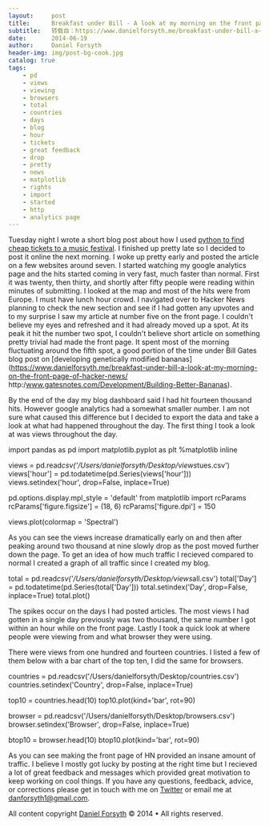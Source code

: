 ```yaml
---
layout:     post
title:      Breakfast under Bill - A look at my morning on the front page of Hacker News
subtitle:   转载自：https://www.danielforsyth.me/breakfast-under-bill-a-look-at-my-morning-on-the-front-page-of-hacker-news/
date:       2014-06-19
author:     Daniel Forsyth
header-img: img/post-bg-cook.jpg
catalog: true
tags:
    - pd
    - views
    - viewing
    - browsers
    - total
    - countries
    - days
    - blog
    - hour
    - tickets
    - great feedback
    - drop
    - pretty
    - news
    - matplotlib
    - rights
    - import
    - started
    - http
    - analytics page
---
```


Tuesday night I wrote a short blog post about how I used [python to find cheap tickets to a music festival](http://www.danielforsyth.me/finding-the-best-ticket-price-simple-web-scraping-with-python). I finished up pretty late so I decided to post it online the next morning. I woke up pretty early and posted the article on a few websites around seven. I started watching my google analytics page and the hits started coming in very fast, much faster than normal. First it was twenty, then thirty, and shortly after fifty people were reading within minutes of submitting. I looked at the map and most of the hits were from Europe. I must have lunch hour crowd. I navigated over to Hacker News planning to check the new section and see if I had gotten any upvotes and to my surprise I saw my article at number five on the front page. I couldn't believe my eyes and refreshed and it had already moved up a spot. At its peak it hit the number two spot, I couldn't believe short article on something pretty trivial had made the front page. It spent most of the morning fluctuating around the fifth spot, a good portion of the time under Bill Gates blog post on [developing genetically modified bananas](https://www.danielforsyth.me/breakfast-under-bill-a-look-at-my-morning-on-the-front-page-of-hacker-news/ http:/www.gatesnotes.com/Development/Building-Better-Bananas).

By the end of the day my blog dashboard said I had hit fourteen thousand hits. However google analytics had a somewhat smaller number. I am not sure what caused this difference but I decided to export the data and take a look at what had happened throughout the day. The first thing I took a look at was views throughout the day.

import pandas as pd
import matplotlib.pyplot as plt
%matplotlib inline

views = pd.read*csv('/Users/danielforsyth/Desktop/views*tues.csv')
views['hour'] = pd.todatetime(pd.Series(views['hour']))
views.setindex('hour', drop=False, inplace=True)

pd.options.display.mpl_style = 'default'
from matplotlib import rcParams
rcParams['figure.figsize'] = (18, 6)
rcParams['figure.dpi'] = 150

views.plot(colormap = 'Spectral')

As you can see the views increase dramatically early on and then after peaking around two thousand at nine slowly drop as the post moved further down the page. To get an idea of how much traffic I recieved compared to normal I created a graph of all traffic since I created my blog.

total = pd.read*csv('/Users/danielforsyth/Desktop/views*all.csv')
total['Day'] = pd.todatetime(pd.Series(total['Day']))
total.setindex('Day', drop=False, inplace=True)
total.plot()

The spikes occur on the days I had posted articles. The most views I had gotten in a single day previously was two thousand, the same number I got within an hour while on the front page. Lastly I took a quick look at where people were viewing from and what browser they were using. 

There were views from one hundred and fourteen countries. I listed a few of them below with a bar chart of the top ten, I did the same for browsers.

countries = pd.readcsv('/Users/danielforsyth/Desktop/countries.csv')
countries.setindex('Country', drop=False, inplace=True)

top10 = countries.head(10)
top10.plot(kind='bar', rot=90)

browser = pd.readcsv('/Users/danielforsyth/Desktop/browsers.csv')
browser.setindex('Browser', drop=False, inplace=True)

btop10 = browser.head(10)
btop10.plot(kind='bar', rot=90)

As you can see making the front page of HN provided an insane amount of traffic. I believe I mostly got lucky by posting at the right time but I recieved a lot of great feedback and messages which provided great motivation to keep working on cool things. If you have any questions, feedback, advice, or corrections please get in touch with me on [Twitter](https://twitter.com/Daniel_Forsyth1) or email me at danforsyth1@gmail.com.


 All content copyright
 [Daniel Forsyth](https://www.danielforsyth.me/) © 2014 • All rights reserved.
 

